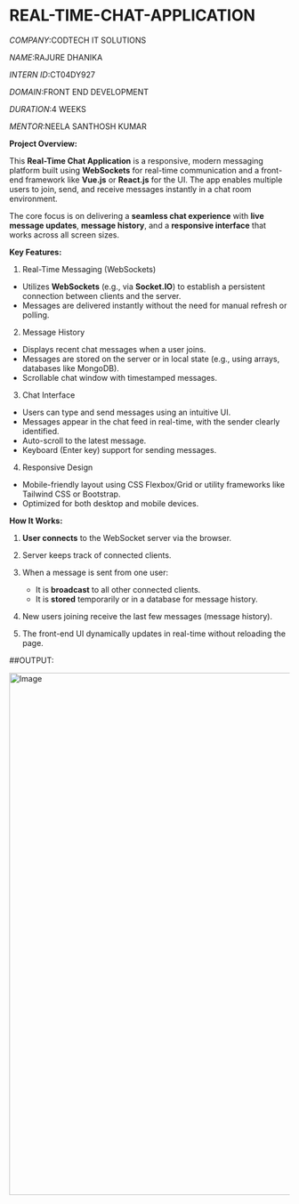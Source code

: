 # REAL-TIME-CHAT-APPLICATION

*COMPANY*:CODTECH IT SOLUTIONS

*NAME*:RAJURE DHANIKA

*INTERN ID*:CT04DY927

*DOMAIN*:FRONT END DEVELOPMENT

*DURATION*:4 WEEKS

*MENTOR*:NEELA SANTHOSH KUMAR

**Project Overview:**

This **Real-Time Chat Application** is a responsive, modern messaging platform built using **WebSockets** for real-time communication and a front-end framework like **Vue.js** or **React.js** for the UI. The app enables multiple users to join, send, and receive messages instantly in a chat room environment.

The core focus is on delivering a **seamless chat experience** with **live message updates**, **message history**, and a **responsive interface** that works across all screen sizes.

 **Key Features:**

1. Real-Time Messaging (WebSockets)

* Utilizes **WebSockets** (e.g., via **Socket.IO**) to establish a persistent connection between clients and the server.
* Messages are delivered instantly without the need for manual refresh or polling.

2. Message History

* Displays recent chat messages when a user joins.
* Messages are stored on the server or in local state (e.g., using arrays, databases like MongoDB).
* Scrollable chat window with timestamped messages.

 3. Chat Interface

* Users can type and send messages using an intuitive UI.
* Messages appear in the chat feed in real-time, with the sender clearly identified.
* Auto-scroll to the latest message.
* Keyboard (Enter key) support for sending messages.

 4. Responsive Design

* Mobile-friendly layout using CSS Flexbox/Grid or utility frameworks like Tailwind CSS or Bootstrap.
* Optimized for both desktop and mobile devices.

**How It Works:**

1. **User connects** to the WebSocket server via the browser.
2. Server keeps track of connected clients.
3. When a message is sent from one user:

   * It is **broadcast** to all other connected clients.
   * It is **stored** temporarily or in a database for message history.
4. New users joining receive the last few messages (message history).
5. The front-end UI dynamically updates in real-time without reloading the page.

##OUTPUT:

<img width="1676" height="939" alt="Image" src="https://github.com/user-attachments/assets/b182481e-c5fd-470c-9dc2-2312753c5da9" />
